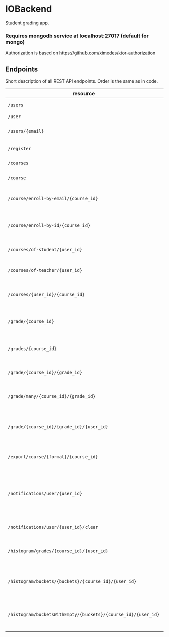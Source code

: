 # IOBackend

Student grading app.

### Requires mongodb service at localhost:27017 (default for mongo)

Authorization is based on https://github.com/ximedes/ktor-authorization

## Endpoints

Short description of all REST API endpoints. Order is the same as in code.

| resource                                                      | type         | roles                                  | description                                                 | object structure                                                         |
|---------------------------------------------------------------|--------------|----------------------------------------|-------------------------------------------------------------|--------------------------------------------------------------------------|
| `/users`                                                      | get          | admin                                  | returns all users                                           | list of [user](/misc/exampleUser.json)                                   |
| `/user`                                                       | post         | admin                                  | adds user                                                   | [user](/misc/exampleUser.json)                                           |
| `/users/{email}`                                              | get          | admin, matched by email                | gets user                                                   | [user](/misc/exampleUser.json)                                           |
| `/register`                                                   | post         | no authentication                      | adds user                                                   | [user](/misc/exampleUser.json)                                           |
| `/courses`                                                    | get          | any authenticated                      | returns all courses                                         | list of [course](/misc/exampleCourseFromFront.json)                      |
| `/course`                                                     | post         | admin, teacher                         | adds course                                                 | [course](/misc/exampleCourseFromFront.json)                              |
| `/course/enroll-by-email/{course_id}`                         | post         | admin, teacher                         | adds user's id to appropriate list                          | user's email (string)                                                    |
| `/course/enroll-by-id/{course_id}`                            | post         | admin, teacher, student                | adds student's id to list of students                       | student's id (string)                                                    |
| `/courses/of-student/{user_id}`                               | get          | admin, teacher, matched by id          | returns courses of a student                                | list of:  [course](/misc/exampleCourseFromFront.json)                    |
| `/courses/of-teacher/{user_id}`                               | get          | admin, teacher, matched by id          | returns courses of a teacher                                | list of:  [course](/misc/exampleCourseFromFront.json)                    |
| `/courses/{user_id}/{course_id}`                              | get          | admin, teacher, matched by user_id     | returns course                                              | [course](/misc/exampleCourseFromFront.json)                              |
| `/grade/{course_id}`                                          | post         | admin, teacher                         | adds new grade to grade model                               | [grade](/misc/exampleGrade.json)                                         |
| `/grades/{course_id}`                                         | post         | admin, teacher                         | adds new grades to grade model                              | list of: [grade](/misc/exampleGrade.json)                                |
| `/grade/{course_id}/{grade_id}`                               | post, delete | admin, teacher                         | updates or deletes grade                                    | [grade](/misc/exampleGrade.json)                                         |
| `/grade/many/{course_id}/{grade_id}`                          | post         | admin, teacher                         | updates multiple students' grades                           | map from [user_id](/misc/exampleUser.json) to int                        |
| `/grade/{course_id}/{grade_id}/{user_id}`                     | post         | admin, teacher                         | updates student's grade, creates a notification             | int                                                                      |
| `/export/course/{format}/{course_id}`                         | get          | admin, teacher                         | exports data to csv or xls format                           | binary content of a file                                                 |
| `/notifications/user/{user_id}`                               | get          | admin, matched by id                   | returns notifications of a student, sorted oldest to newest | list of: [notification](/misc/exampleNotification.json)                  |
| `/notifications/user/{user_id}/clear`                         | post         | admin, matched by id                   | clears notifications of a student                           | ---                                                                      |
| `/histogram/grades/{course_id}/{user_id}`                     | get          | admin, teacher, student, matched by id | returns sorted list of points                               | map from gradeID to [gradeHistogram](/misc/exampleGradeHistogram.json)   |
| `/histogram/buckets/{buckets}/{course_id}/{user_id}`          | get          | admin, teacher, student, matched by id | returns list of buckets of approx. length of {buckets}      | map from gradeID to [bucketHistogram](/misc/exampleBucketHistogram.json) |
| `/histogram/bucketsWithEmpty/{buckets}/{course_id}/{user_id}` | get          | admin, teacher, student, matched by id | same as above, but includes empty buckets                   | map from gradeID to [bucketHistogram](/misc/exampleBucketHistogram.json) |

